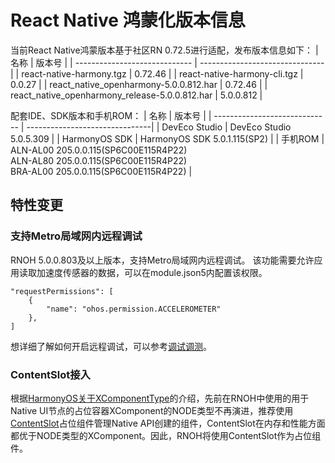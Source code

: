 # React Native 鸿蒙化版本信息
当前React Native鸿蒙版本基于社区RN 0.72.5进行适配，发布版本信息如下：
| 名称                          | 版本号                            |
| ----------------------------- | -------------------------------|
| react-native-harmony.tgz        | 0.72.46 |
| react-native-harmony-cli.tgz    | 0.0.27 |
| react_native_openharmony-5.0.0.812.har                          | 0.72.46 |
| react_native_openharmony_release-5.0.0.812.har                  | 5.0.0.812 |

配套IDE、SDK版本和手机ROM：
| 名称                          | 版本号                            |
| ----------------------------- | -------------------------------|
| DevEco Studio     | DevEco Studio 5.0.5.309 |
| HarmonyOS SDK     | HarmonyOS SDK 5.0.1.115(SP2) |
| 手机ROM           | ALN-AL00 205.0.0.115(SP6C00E115R4P22) <br> ALN-AL80 205.0.0.115(SP6C00E115R4P22) <br> BRA-AL00 205.0.0.115(SP6C00E115R4P22) |



## 特性变更

### 支持Metro局域网内远程调试
RNOH 5.0.0.803及以上版本，支持Metro局域网内远程调试。
该功能需要允许应用读取加速度传感器的数据，可以在module.json5内配置该权限。
```json5
"requestPermissions": [
    {
        "name": "ohos.permission.ACCELEROMETER"
    },
]
```
想详细了解如何开启远程调试，可以参考[调试调测](../调试调测.md)。

### ContentSlot接入
根据[HarmonyOS关于XComponentType](https://developer.huawei.com/consumer/cn/doc/harmonyos-references-V5/ts-appendix-enums-V5#xcomponenttype10%E6%9E%9A%E4%B8%BE%E8%AF%B4%E6%98%8E)的介绍，先前在RNOH中使用的用于Native UI节点的占位容器XComponent的NODE类型不再演进，推荐使用[ContentSlot](https://developer.huawei.com/consumer/cn/doc/harmonyos-guides-V5/arkts-rendering-control-contentslot-V5)占位组件管理Native API创建的组件，ContentSlot在内存和性能方面都优于NODE类型的XComponent。因此，RNOH将使用ContentSlot作为占位组件。